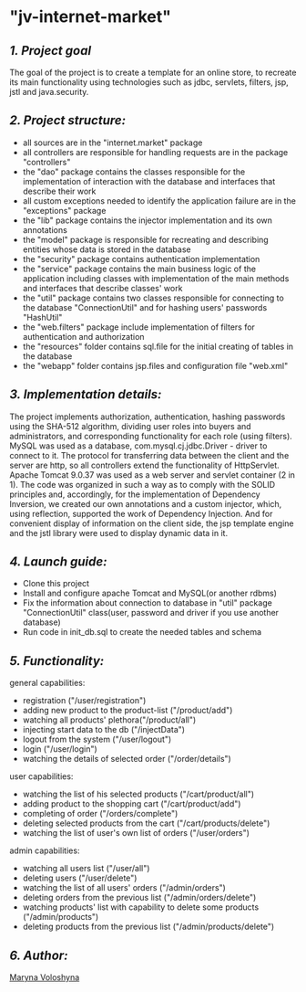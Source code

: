**"jv-internet-market"** 
=====================

***1. Project goal***
-----------------------------------
The goal of the project is to create a template for an online store, to recreate its main functionality using technologies such as jdbc, servlets, filters, jsp,
jstl and java.security.
 
***2. Project structure:***
-----------------------------------
* all sources are in the "internet.market" package
* all controllers are responsible for handling requests are in the package "controllers"
* the "dao" package contains the classes responsible for the implementation of interaction with the database and interfaces that describe their work
* all custom exceptions needed to identify the application failure are in the "exceptions" package
* the "lib" package contains the injector implementation and its own annotations
* the "model" package is responsible for recreating and describing entities whose data is stored in the database
* the "security" package contains authentication implementation
* the "service" package contains the main business logic of the application including classes with implementation of the main methods and interfaces that describe classes' work
* the "util" package contains two classes responsible for connecting to the database "ConnectionUtil" and for hashing users' passwords "HashUtil"
* the "web.filters" package include implementation of filters for authentication and authorization
* the "resources" folder contains sql.file for the initial creating of tables in the database 
* the "webapp" folder contains jsp.files and configuration file "web.xml"

***3. Implementation details:***
-----------------------------------
The project implements authorization, authentication, hashing passwords using the SHA-512 algorithm, dividing user roles into buyers and administrators, 
and corresponding functionality for each role (using filters). MySQL was used as a database, com.mysql.cj.jdbc.Driver - driver to connect to it. 
The protocol for transferring data between the client and the server are http, so all controllers extend the functionality of HttpServlet. 
Apache Tomcat 9.0.37 was used as a web server and servlet container (2 in 1). The code was organized in such a way as to comply with the SOLID principles and,
accordingly, for the implementation of Dependency Inversion, we created our own annotations and a custom injector, which, using reflection, 
supported the work of Dependency Injection. And for convenient display of information on the client side, the jsp template engine and the jstl library were used
to display dynamic data in it.

***4. Launch guide:***
-----------------------------------
* Clone this project 
* Install and configure apache Tomcat and MySQL(or another rdbms) 
* Fix the information about connection to database in "util" package "ConnectionUtil" class(user, password and driver if you use another database)
* Run code in init_db.sql to create the needed tables and schema 

***5. Functionality:***
-----------------------------------
general capabilities:
* registration ("/user/registration")
* adding new product to the product-list ("/product/add")
* watching all products' plethora("/product/all")
* injecting start data to the db ("/injectData")
* logout from the system ("/user/logout")
* login ("/user/login")
* watching the details of selected order ("/order/details")

user capabilities:
* watching the list of his selected products ("/cart/product/all") 
* adding product to the shopping cart ("/cart/product/add")
* completing of order ("/orders/complete")
* deleting selected products from the cart ("/cart/products/delete")
* watching the list of user's own list of orders ("/user/orders")

admin capabilities:
* watching all users list ("/user/all")
* deleting users ("/user/delete")
* watching the list of all users' orders ("/admin/orders")
* deleting orders from the previous list ("/admin/orders/delete")
* watching products' list with capability to delete some products ("/admin/products")
* deleting products from the previous list ("/admin/products/delete")

***6. Author:***
-----------------------------------
[Maryna Voloshyna](https://github.com/voloshynamaryna11)